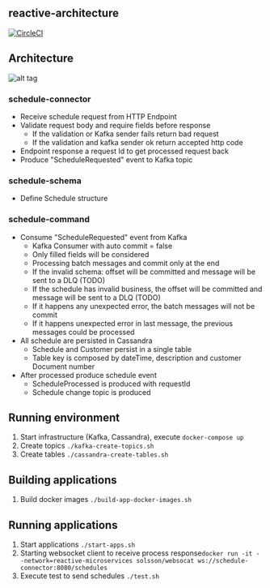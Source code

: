 reactive-architecture
------------------------------------------------------
[![CircleCI](https://circleci.com/gh/emmanuelneri/reactive-microservices/tree/master.svg?style=svg&circle-token=c7c1c9ef3ae5b4148c847e3e554753fd456a6987)](<LINK>)

## Architecture

![alt tag](https://github.com/emmanuelneri/reactive-microservices/blob/master/architecture.jpeg?style=centerme)

### schedule-connector
- Receive schedule request from HTTP Endpoint
- Validate request body and require fields before response
    - If the validation or Kafka sender fails return bad request
    - If the validation and kafka sender ok return accepted http code
- Endpoint response a request Id to get processed request back
- Produce "ScheduleRequested" event to Kafka topic

### schedule-schema
- Define Schedule structure

### schedule-command
- Consume "ScheduleRequested" event from Kafka
  - Kafka Consumer with auto commit = false
  - Only filled fields will be considered
  - Processing batch messages and commit only at the end
  - If the invalid schema: offset will be committed and message will be sent to a DLQ (TODO)
  - If the schedule has invalid business, the offset will be committed and message will be sent to a DLQ (TODO)
  - If it happens any unexpected error, the batch messages will not be commit 
  - If it happens unexpected error in last message, the previous messages could be processed
- All schedule are persisted in Cassandra
  - Schedule and Customer persist in a single table
  - Table key is composed by dateTime, description and customer Document number 
- After processed produce schedule event
  - ScheduleProcessed is produced with requestId 
  - Schedule change topic is produced

## Running environment 

1. Start infrastructure (Kafka, Cassandra), execute ```docker-compose up```
3. Create topics ```./kafka-create-topics.sh```
2. Create tables ```./cassandra-create-tables.sh```

## Building applications
1. Build docker images ``./build-app-docker-images.sh``

## Running applications
1. Start applications ``./start-apps.sh`` 
2. Starting websocket client to receive process response``docker run -it --network=reactive-microservices solsson/websocat ws://schedule-connector:8080/schedules``
3. Execute test to send schedules ``./test.sh`` 

